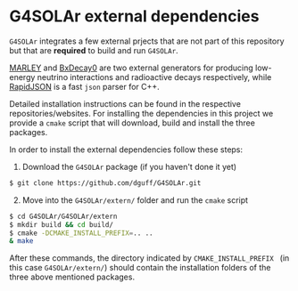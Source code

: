 # G4SOLAr external dependencies

`G4SOLAr` integrates a few external prjects that are not part of this 
repository but that are **required** to build and run `G4SOLAr`. 

[MARLEY](https://www.marleygen.org/)
and [BxDecay0](https://github.com/BxCppDev/bxdecay0) 
are two external generators 
for producing low-energy neutrino interactions and radioactive decays
respectively, while [RapidJSON](https://rapidjson.org/) is a fast `json`
parser for C++.

Detailed installation instructions can be found in the respective 
repositories/websites. For installing the dependencies in this 
project we provide a `cmake` script that will download, build and install 
the three packages. 

In order to install the external dependencies follow these steps:

1. Download the `G4SOLAr` package (if you haven't done it yet)
```bash
$ git clone https://github.com/dguff/G4SOLAr.git 
```
2. Move into the `G4SOLAr/extern/` folder and run the `cmake` script
```bash
$ cd G4SOLAr/G4SOLAr/extern
$ mkdir build && cd build/
$ cmake -DCMAKE_INSTALL_PREFIX=.. ..
& make 
```

After these commands, the directory indicated by `CMAKE_INSTALL_PREFIX ` 
(in this case `G4SOLAr/extern/`) should contain the 
installation folders of the three above mentioned packages. 
